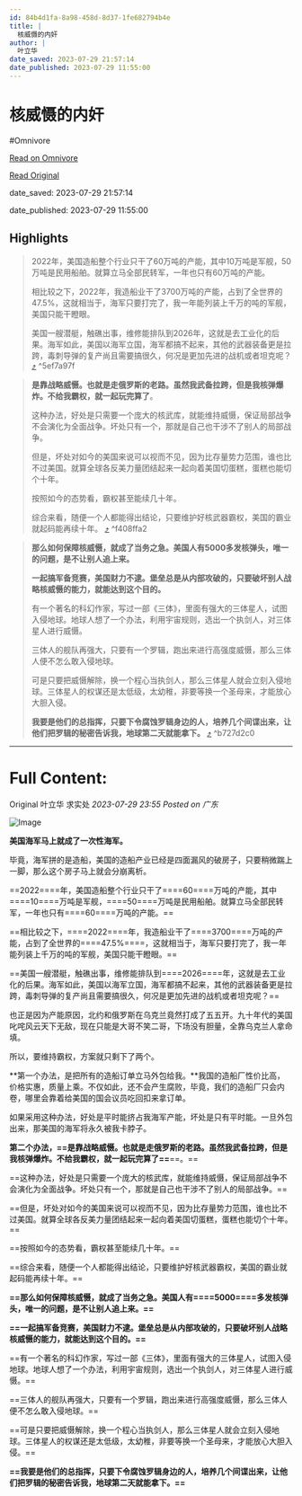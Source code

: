 ```yaml
---
id: 84b4d1fa-8a98-458d-8d37-1fe682794b4e
title: |
  核威慑的内奸
author: |
  叶立华
date_saved: 2023-07-29 21:57:14
date_published: 2023-07-29 11:55:00
---
```


# 核威慑的内奸
#Omnivore

[Read on Omnivore](https://omnivore.app/me/-189a483951b)

[Read Original](https://mp.weixin.qq.com/s/VUUlJQ44z0_B5bnHKNlRvQ)

date_saved: 2023-07-29 21:57:14

date_published: 2023-07-29 11:55:00

## Highlights

> 2022年，美国造船整个行业只干了60万吨的产能，其中10万吨是军舰，50万吨是民用船舶。就算立马全部民转军，一年也只有60万吨的产能。
> 
> 相比较之下，2022年，我造船业干了3700万吨的产能，占到了全世界的47.5%，这就相当于，海军只要打完了，我一年能列装上千万的吨的军舰，美国只能干瞪眼。
> 
> 美国一艘潜艇，触礁出事，维修能排队到2026年，这就是去工业化的后果。海军如此，美国以海军立国，海军都搞不起来，其他的武器装备更是拉跨，毒刺导弹的复产尚且需要搞很久，何况是更加先进的战机或者坦克呢？ [⤴️](https://omnivore.app/me/-189a483951b#5ef7a97f-707e-473b-94aa-a851ba79be2d)  ^5ef7a97f

> **是靠战略威慑。也就是走俄罗斯的老路。虽然我武备拉跨，但是我核弹爆炸。不给我霸权，就一起玩完算了**。
> 
> 这种办法，好处是只需要一个庞大的核武库，就能维持威慑，保证局部战争不会演化为全面战争。坏处只有一个，那就是自己也干涉不了别人的局部战争。
> 
> 但是，坏处对如今的美国来说可以视而不见，因为比存量势力范围，谁也比不过美国。就算全球各反美力量团结起来一起向着美国切蛋糕，蛋糕也能切个十年。
> 
> 按照如今的态势看，霸权甚至能续几十年。
> 
> 综合来看，随便一个人都能得出结论，只要维护好核武器霸权，美国的霸业就起码能再续十年。 [⤴️](https://omnivore.app/me/-189a483951b#f408ffa2-1558-4c7b-98a5-3cca088594dd)  ^f408ffa2

> **那么如何保障核威慑，就成了当务之急。美国人有5000多发核弹头，唯一的问题，是不让别人追上来。**
> 
> **一起搞军备竞赛，美国财力不逮。堡垒总是从内部攻破的，只要破坏别人战略核威慑的能力，就能达到这个目的。**
> 
> 有一个著名的科幻作家，写过一部《三体》，里面有强大的三体星人，试图入侵地球。地球人想了一个办法，利用宇宙规则，选出一个执剑人，对三体星人进行威慑。
> 
> 三体人的舰队再强大，只要有一个罗辑，跑出来进行高强度威慑，那么三体人便不怎么敢入侵地球。
> 
> 可是只要把威慑解除，换一个程心当执剑人，那么三体星人就会立刻入侵地球。三体星人的权谋还是太低级，太幼稚，非要等换一个圣母来，才能放心大胆入侵。
> 
> **我要是他们的总指挥，只要下令腐蚀罗辑身边的人，培养几个间谍出来，让他们把罗辑的秘密告诉我，地球第二天就能拿下。** [⤴️](https://omnivore.app/me/-189a483951b#b727d2c0-1524-46bc-8242-4deb1e52a050)  ^b727d2c0


--- 

# Full Content: 

Original 叶立华  求实处 _2023-07-29 23:55_ _Posted on 广东_ 

![Image](https://proxy-prod.omnivore-image-cache.app/0x0,s8PJEsiYybaWPUzRCU_aNXXIWGcHzJv9GPgSdHpbDmNU/https://mmbiz.qpic.cn/mmbiz_png/hr6mUjEf2jZnF0JZ1GFOjRd6DN26VrQHicsDU8ZdrqUicMNY8gTMBx8zicHJgcYOvNVDulOT8jtqynibblLOHfW5eQ/640?wx_fmt=png)

**美国海军马上就成了一次性海军。**

毕竟，海军拼的是造船，美国的造船产业已经是四面漏风的破房子，只要稍微踹上一脚，那么这个房子马上就会分崩离析。

==2022====年，美国造船整个行业只干了====60====万吨的产能，其中====10====万吨是军舰，====50====万吨是民用船舶。就算立马全部民转军，一年也只有====60====万吨的产能。==

==相比较之下，====2022====年，我造船业干了====3700====万吨的产能，占到了全世界的====47.5%====，这就相当于，海军只要打完了，我一年能列装上千万的吨的军舰，美国只能干瞪眼。==

==美国一艘潜艇，触礁出事，维修能排队到====2026====年，这就是去工业化的后果。海军如此，美国以海军立国，海军都搞不起来，其他的武器装备更是拉跨，毒刺导弹的复产尚且需要搞很久，何况是更加先进的战机或者坦克呢？==

也正是因为产能原因，北约和俄罗斯在乌克兰竟然打成了五五开。九十年代的美国叱咤风云天下无敌，现在只能是大哥不笑二哥，下场没有胆量，全靠乌克兰人拿命填。

所以，要维持霸权，方案就只剩下了两个。

**第一个办法，是把所有的造船订单立马外包给我。**我国的造船厂性价比高，价格实惠，质量上乘。不仅如此，还不会产生腐败，毕竟，我们的造船厂只会内卷，哪里会靠着给美国的国会议员吃回扣来拿订单。

如果采用这种办法，好处是平时能挤占我海军产能，坏处是只有平时能。一旦外包出来，那美国的海军将永久被我卡脖子。

**第二个办法，==是靠战略威慑。也就是走俄罗斯的老路。虽然我武备拉跨，但是我核弹爆炸。不给我霸权，就一起玩完算了==**==。==

==这种办法，好处是只需要一个庞大的核武库，就能维持威慑，保证局部战争不会演化为全面战争。坏处只有一个，那就是自己也干涉不了别人的局部战争。==

==但是，坏处对如今的美国来说可以视而不见，因为比存量势力范围，谁也比不过美国。就算全球各反美力量团结起来一起向着美国切蛋糕，蛋糕也能切个十年。==

==按照如今的态势看，霸权甚至能续几十年。==

==综合来看，随便一个人都能得出结论，只要维护好核武器霸权，美国的霸业就起码能再续十年。==

**==那么如何保障核威慑，就成了当务之急。美国人有====5000====多发核弹头，唯一的问题，是不让别人追上来。==**

**==一起搞军备竞赛，美国财力不逮。堡垒总是从内部攻破的，只要破坏别人战略核威慑的能力，就能达到这个目的。==**

==有一个著名的科幻作家，写过一部《三体》，里面有强大的三体星人，试图入侵地球。地球人想了一个办法，利用宇宙规则，选出一个执剑人，对三体星人进行威慑。==

==三体人的舰队再强大，只要有一个罗辑，跑出来进行高强度威慑，那么三体人便不怎么敢入侵地球。==

==可是只要把威慑解除，换一个程心当执剑人，那么三体星人就会立刻入侵地球。三体星人的权谋还是太低级，太幼稚，非要等换一个圣母来，才能放心大胆入侵。==

**==我要是他们的总指挥，只要下令腐蚀罗辑身边的人，培养几个间谍出来，让他们把罗辑的秘密告诉我，地球第二天就能拿下。==**
